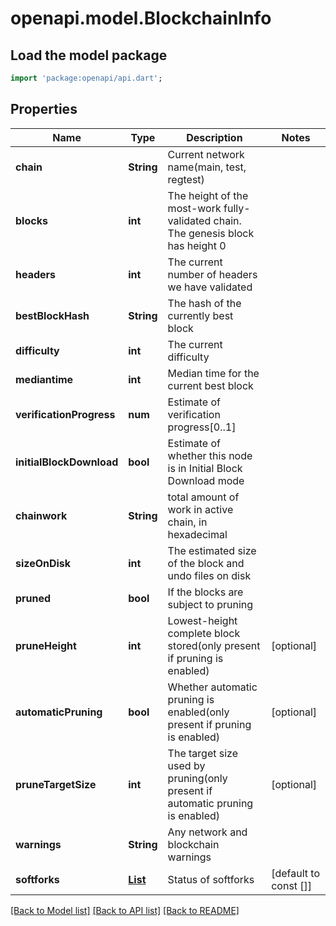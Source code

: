 # openapi.model.BlockchainInfo

## Load the model package
```dart
import 'package:openapi/api.dart';
```

## Properties
Name | Type | Description | Notes
------------ | ------------- | ------------- | -------------
**chain** | **String** | Current network name(main, test, regtest) | 
**blocks** | **int** | The height of the most-work fully-validated chain. The genesis block has height 0 | 
**headers** | **int** | The current number of headers we have validated | 
**bestBlockHash** | **String** | The hash of the currently best block | 
**difficulty** | **int** | The current difficulty | 
**mediantime** | **int** | Median time for the current best block | 
**verificationProgress** | **num** | Estimate of verification progress[0..1] | 
**initialBlockDownload** | **bool** | Estimate of whether this node is in Initial Block Download mode | 
**chainwork** | **String** | total amount of work in active chain, in hexadecimal | 
**sizeOnDisk** | **int** | The estimated size of the block and undo files on disk | 
**pruned** | **bool** | If the blocks are subject to pruning | 
**pruneHeight** | **int** | Lowest-height complete block stored(only present if pruning is enabled) | [optional] 
**automaticPruning** | **bool** | Whether automatic pruning is enabled(only present if pruning is enabled) | [optional] 
**pruneTargetSize** | **int** | The target size used by pruning(only present if automatic pruning is enabled) | [optional] 
**warnings** | **String** | Any network and blockchain warnings | 
**softforks** | [**List<SoftFork>**](SoftFork.md) | Status of softforks | [default to const []]

[[Back to Model list]](../README.md#documentation-for-models) [[Back to API list]](../README.md#documentation-for-api-endpoints) [[Back to README]](../README.md)


